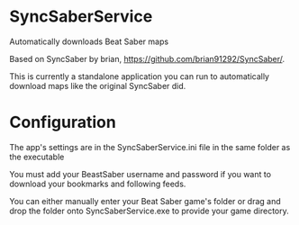 # SyncSaberService
Automatically downloads Beat Saber maps

Based on SyncSaber by brian, https://github.com/brian91292/SyncSaber/.

This is currently a standalone application you can run to automatically download maps like the original SyncSaber did.

# Configuration
<p>The app's settings are in the SyncSaberService.ini file in the same folder as the executable</p>
<p>You must add your BeastSaber username and password if you want to download your bookmarks and following feeds.</p>
<p>You can either manually enter your Beat Saber game's folder or drag and drop the folder onto SyncSaberService.exe to provide your game directory.</p>
